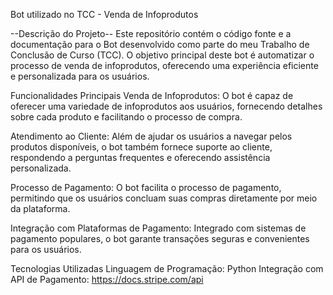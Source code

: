 Bot utilizado no TCC - Venda de Infoprodutos

--Descrição do Projeto--
Este repositório contém o código fonte e a documentação para o Bot desenvolvido como parte do meu Trabalho de Conclusão de Curso (TCC). O objetivo principal deste bot é automatizar o processo de venda de infoprodutos, oferecendo uma experiência eficiente e personalizada para os usuários.

Funcionalidades Principais
Venda de Infoprodutos: O bot é capaz de oferecer uma variedade de infoprodutos aos usuários, fornecendo detalhes sobre cada produto e facilitando o processo de compra.

Atendimento ao Cliente: Além de ajudar os usuários a navegar pelos produtos disponíveis, o bot também fornece suporte ao cliente, respondendo a perguntas frequentes e oferecendo assistência personalizada.

Processo de Pagamento: O bot facilita o processo de pagamento, permitindo que os usuários concluam suas compras diretamente por meio da plataforma.

Integração com Plataformas de Pagamento: Integrado com sistemas de pagamento populares, o bot garante transações seguras e convenientes para os usuários.

Tecnologias Utilizadas
Linguagem de Programação: Python
Integração com API de Pagamento: https://docs.stripe.com/api


